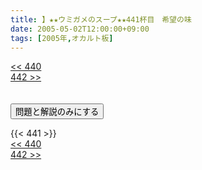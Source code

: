 ```yaml
---
title: 】★★ウミガメのスープ★★441杯目　希望の味
date: 2005-05-02T12:00:00+09:00
tags: [2005年,オカルト板]
---
```

<div class="th_left"><a href="../440"><< 440</a></div>
<div class="th_right"><a href="../442">442 >></a></div>
<br><br>
<script src="../../js/cupsoup.js"></script>
<form>
<input type="button" value="問題と解説のみにする" onClick="toggleCupsoup()">
</form>
{{< 441 >}}
<div class="th_left"><a href="../440"><< 440</a></div>
<div class="th_right"><a href="../442">442 >></a></div>